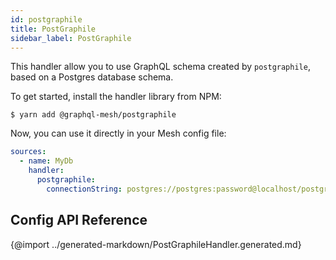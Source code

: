 ```yaml
---
id: postgraphile
title: PostGraphile
sidebar_label: PostGraphile
---
```


This handler allow you to use GraphQL schema created by `postgraphile`, based on a Postgres database schema.

To get started, install the handler library from NPM:

```
$ yarn add @graphql-mesh/postgraphile
```

Now, you can use it directly in your Mesh config file:

```yml
sources:
  - name: MyDb
    handler:
      postgraphile:
        connectionString: postgres://postgres:password@localhost/postgres
```

## Config API Reference

{@import ../generated-markdown/PostGraphileHandler.generated.md}
